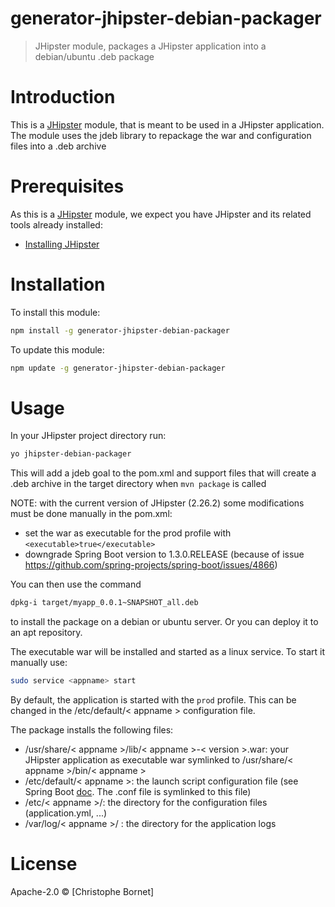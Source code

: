 # generator-jhipster-debian-packager

> JHipster module, packages a JHipster application into a debian/ubuntu .deb package

# Introduction

This is a [JHipster](http://jhipster.github.io/) module, that is meant to be used in a JHipster application.
The module uses the jdeb library to repackage the war and configuration files into a .deb archive

# Prerequisites

As this is a [JHipster](http://jhipster.github.io/) module, we expect you have JHipster and its related tools already installed:

- [Installing JHipster](https://jhipster.github.io/installation.html)

# Installation

To install this module:

```bash
npm install -g generator-jhipster-debian-packager
```

To update this module:
```bash
npm update -g generator-jhipster-debian-packager
```

# Usage

In your JHipster project directory run:
```bash
yo jhipster-debian-packager
```
This will add a jdeb goal to the pom.xml and support files that will create a .deb archive in the target directory when ```mvn package``` is called

NOTE: with the current version of JHipster (2.26.2) some modifications must be done manually in the pom.xml:
* set the war as executable for the prod profile with ```<executable>true</executable>```
* downgrade Spring Boot version to 1.3.0.RELEASE (because of issue https://github.com/spring-projects/spring-boot/issues/4866)

You can then use the command
```bash
dpkg-i target/myapp_0.0.1~SNAPSHOT_all.deb
```
to install the package on a debian or ubuntu server. Or you can deploy it to an apt repository.

The executable war will be installed and started as a linux service. To start it manually use:
```bash
sudo service <appname> start
```
By default, the application is started with the ```prod``` profile. This can be changed in the /etc/default/< appname > configuration file.

The package installs the following files:
* /usr/share/< appname >/lib/< appname >-< version >.war: your JHipster application as executable war symlinked to /usr/share/< appname >/bin/< appname >
* /etc/default/< appname >: the launch script configuration file (see Spring Boot [doc](https://docs.spring.io/spring-boot/docs/current/reference/html/deployment-install.html#deployment-script-customization-conf-file). The .conf file is symlinked to this file)
* /etc/< appname >/: the directory for the configuration files (application.yml, ...)
* /var/log/< appname >/ : the directory for the application logs

# License

Apache-2.0 © [Christophe Bornet]

[npm-image]: https://img.shields.io/npm/v/generator-jhipster-debian-packager.svg
[npm-url]: https://npmjs.org/package/generator-jhipster-debian-packager
[travis-image]: https://travis-ci.org/cbornet/generator-jhipster-debian-packager.svg?branch=master
[travis-url]: https://travis-ci.org/cbornet/generator-jhipster-debian-packager
[daviddm-image]: https://david-dm.org/cbornet/generator-jhipster-debian-packager.svg?theme=shields.io
[daviddm-url]: https://david-dm.org/cbornet/generator-jhipster-module

